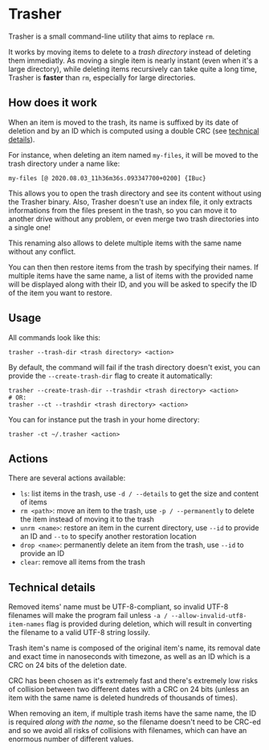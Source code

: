 # Trasher

Trasher is a small command-line utility that aims to replace `rm`.

It works by moving items to delete to a _trash directory_ instead of deleting them immediatly. As moving a single item is nearly instant (even when it's a large directory), while deleting items recursively can take quite a long time, Trasher is **faster** than `rm`, especially for large directories.

## How does it work

When an item is moved to the trash, its name is suffixed by its date of deletion and by an ID which is computed using a double CRC (see [technical details](#technical-details)).

For instance, when deleting an item named `my-files`, it will be moved to the trash directory under a name like:

```
my-files [@ 2020.08.03_11h36m36s.093347700+0200] {IBuc}
```

This allows you to open the trash directory and see its content without using the Trasher binary. Also, Trasher doesn't use an index file, it only extracts informations from the files present in the trash, so you can move it to another drive without any problem, or even merge two trash directories into a single one!

This renaming also allows to delete multiple items with the same name without any conflict.

You can then then restore items from the trash by specifying their names. If multiple items have the same name, a list of items with the provided name will be displayed along with their ID, and you will be asked to specify the ID of the item you want to restore.

## Usage

All commands look like this:

```shell
trasher --trash-dir <trash directory> <action>
```

By default, the command will fail if the trash directory doesn't exist, you can provide the `--create-trash-dir` flag to create it automatically:

```shell
trasher --create-trash-dir --trashdir <trash directory> <action>
# OR:
trasher --ct --trashdir <trash directory> <action>
```

You can for instance put the trash in your home directory:

```shell
trasher -ct ~/.trasher <action>
```

## Actions

There are several actions available:

* `ls`: list items in the trash, use `-d / --details` to get the size and content of items
* `rm <path>`: move an item to the trash, use `-p / --permanently` to delete the item instead of moving it to the trash
* `unrm <name>`: restore an item in the current directory, use `--id` to provide an ID and `--to` to specify another restoration location
* `drop <name>`: permanently delete an item from the trash, use `--id` to provide an ID
* `clear`: remove all items from the trash

## Technical details

Removed items' name must be UTF-8-compliant, so invalid UTF-8 filenames will make the program fail unless `-a / --allow-invalid-utf8-item-names` flag is provided during deletion, which will result in converting the filename to a valid UTF-8 string lossily.

Trash item's name is composed of the original item's name, its removal date and exact time in nanoseconds with timezone, as well as an ID which is a CRC on 24 bits of the deletion date.

CRC has been chosen as it's extremely fast and there's extremely low risks of collision between two different dates with a CRC on 24 bits (unless an item with the same name is deleted hundreds of thousands of times).

When removing an item, if multiple trash items have the same name, the ID is required _along with the name_, so the filename doesn't need to be CRC-ed and so we avoid all risks of collisions with filenames, which can have an enormous number of different values.